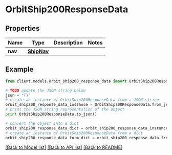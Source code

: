 # OrbitShip200ResponseData

## Properties

Name | Type | Description | Notes
------------ | ------------- | ------------- | -------------
**nav** | [**ShipNav**](ShipNav.md) |  |

## Example

```python
from client.models.orbit_ship200_response_data import OrbitShip200ResponseData

# TODO update the JSON string below
json = "{}"
# create an instance of OrbitShip200ResponseData from a JSON string
orbit_ship200_response_data_instance = OrbitShip200ResponseData.from_json(json)
# print the JSON string representation of the object
print OrbitShip200ResponseData.to_json()

# convert the object into a dict
orbit_ship200_response_data_dict = orbit_ship200_response_data_instance.to_dict()
# create an instance of OrbitShip200ResponseData from a dict
orbit_ship200_response_data_form_dict = orbit_ship200_response_data.from_dict(orbit_ship200_response_data_dict)
```

[[Back to Model list]](../README.md#documentation-for-models) [[Back to API list]](../README.md#documentation-for-api-endpoints) [[Back to README]](../README.md)
